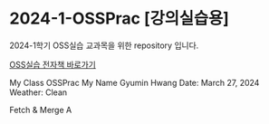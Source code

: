 # 2024-1-OSSPrac [강의실습용]
2024-1학기 OSS실습 교과목을 위한 repository 입니다.

[OSS실습 전자책 바로가기](https://wikidocs.net/book/13835)

My Class OSSPrac
My Name Gyumin Hwang
Date: March 27, 2024
Weather: Clean

Fetch & Merge
A